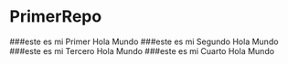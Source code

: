 # PrimerRepo

###este es mi Primer Hola Mundo
###este es mi Segundo Hola Mundo
###este es mi Tercero Hola Mundo
###este es mi Cuarto Hola Mundo